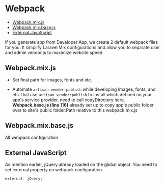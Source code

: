 # Webpack
- [Webpack.mix.js](#webpackmixjs)
- [Webpack.mix.base.js](#webpackmixbasejs)
- [External JavaScript](#external-javascript)

If you generate app from Developer App, we create 2 default webpack files for you. It simplify Laravel Mix configurations and allow you to separate user and admin vendor.js to maximize website speed.

## Webpack.mix.js
- Set final path for images, fonts and etc.

- Automate `artisan vender:publish` while developing Images, fonts, and etc. that use `artisan vender:publish` to install which defined on your app's service provider, need to call copyDirectory here. **Webpack.base.js (line 116)** already set up to copy app's public folder over to site's public folder.Path relative to this webpack.mix.js

## Webpack.mix.base.js

All webpack configuration

## External JavaScript

As mention earlier, jQuery already loaded on the global object. You need to set external property on webpack configuration.

<!-- TODO: correct webpack config -->

```js
external: jQuery;
```
